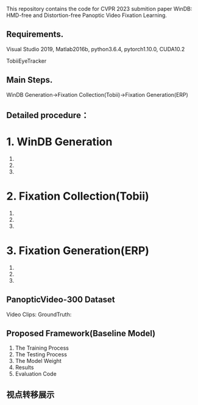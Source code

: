 This repository contains the code for CVPR 2023 submition paper WinDB: HMD-free and Distortion-free Panoptic Video Fixation Learning.

## Requirements.
Visual Studio 2019, Matlab2016b, python3.6.4, pytorch1.10.0, CUDA10.2

TobiiEyeTracker

## Main Steps.
WinDB Generation->Fixation Collection(Tobii)->Fixation Generation(ERP)

## Detailed procedure：
# 1. WinDB Generation
1)
2)
3)
# 2. Fixation Collection(Tobii)
1)
2)
3)
# 3. Fixation Generation(ERP)
1)
2)
3)

## PanopticVideo-300 Dataset
Video Clips:
GroundTruth:

## Proposed Framework(Baseline Model)
1) The Training Process
2) The Testing Process
3) The Model Weight
4) Results
5) Evaluation Code


## 视点转移展示
